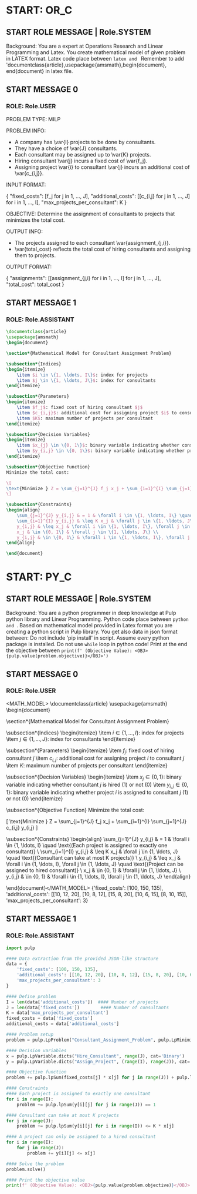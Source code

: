 # START: OR_C 
## START ROLE MESSAGE | Role.SYSTEM 
Background: You are a expert at Operations Research and Linear Programming and Latex. You create mathematical model of given problem in LATEX format. Latex code place between ```latex and ``` Remember to add 'documentclass{article},usepackage{amsmath},begin{document}, end{document} in latex file. 
## START MESSAGE 0 
### ROLE: Role.USER
<DESCRIPTION>
PROBLEM TYPE: MILP

PROBLEM INFO:

- A company has \var{I} projects to be done by consultants.
- They have a choice of \var{J} consultants.
- Each consultant may be assigned up to \var{K} projects. 
- Hiring consultant \var{j} incurs a fixed cost of \var{f_j}.
- Assigning project \var{i} to consultant \var{j} incurs an additional cost of \var{c_{i,j}}.

INPUT FORMAT: 

{
    "fixed_costs": [f_j for j in 1, ..., J],
    "additional_costs": [[c_{i,j} for j in 1, ..., J] for i in 1, ..., I],
    "max_projects_per_consultant": K
}

OBJECTIVE: Determine the assignment of consultants to projects that minimizes the total cost.

OUTPUT INFO:

- The projects assigned to each consultant \var{assignment_{j,i}}.
- \var{total_cost} reflects the total cost of hiring consultants and assigning them to projects.

OUTPUT FORMAT:

{
    "assignments": [[assignment_{j,i} for i in 1, ..., I] for j in 1, ..., J],
    "total_cost": total_cost
}
</DESCRIPTION>


## START MESSAGE 1 
### ROLE: Role.ASSISTANT
```latex
\documentclass{article}
\usepackage{amsmath}
\begin{document}

\section*{Mathematical Model for Consultant Assignment Problem}

\subsection*{Indices}
\begin{itemize}
    \item $i \in \{1, \ldots, I\}$: index for projects
    \item $j \in \{1, \ldots, J\}$: index for consultants
\end{itemize}

\subsection*{Parameters}
\begin{itemize}
    \item $f_j$: fixed cost of hiring consultant $j$ 
    \item $c_{i,j}$: additional cost for assigning project $i$ to consultant $j$ 
    \item $K$: maximum number of projects per consultant
\end{itemize}

\subsection*{Decision Variables}
\begin{itemize}
    \item $x_{j} \in \{0, 1\}$: binary variable indicating whether consultant $j$ is hired (1) or not (0)
    \item $y_{i,j} \in \{0, 1\}$: binary variable indicating whether project $i$ is assigned to consultant $j$ (1) or not (0)
\end{itemize}

\subsection*{Objective Function}
Minimize the total cost:

\[
\text{Minimize } Z = \sum_{j=1}^{J} f_j x_j + \sum_{i=1}^{I} \sum_{j=1}^{J} c_{i,j} y_{i,j}
\]

\subsection*{Constraints}
\begin{align}
    \sum_{j=1}^{J} y_{i,j} & = 1 & \forall i \in \{1, \ldots, I\} \quad \text{(Each project is assigned to exactly one consultant)} \\
    \sum_{i=1}^{I} y_{i,j} & \leq K x_j & \forall j \in \{1, \ldots, J\} \quad \text{(Consultant can take at most K projects)} \\
    y_{i,j} & \leq x_j & \forall i \in \{1, \ldots, I\}, \forall j \in \{1, \ldots, J\} \quad \text{(Project can be assigned to hired consultant)} \\
    x_j & \in \{0, 1\} & \forall j \in \{1, \ldots, J\} \\
    y_{i,j} & \in \{0, 1\} & \forall i \in \{1, \ldots, I\}, \forall j \in \{1, \ldots, J\}
\end{align}

\end{document}
```

# START: PY_C 
## START ROLE MESSAGE | Role.SYSTEM 
Background: You are a python programmer in deep knowledge at Pulp python library and Linear Programming. Python code place between ```python and ```. Based on mathematical model provided in Latex format you are creating a python script in Pulp library. You get also data in json format between: <DATA></DATA> Do not include 'pip install' in script. Assume every python package is installed. Do not use `while` loop in python code! Print at the end the objective between <OBJ></OBJ> `print(f' (Objective Value): <OBJ>{pulp.value(problem.objective)}</OBJ>')` 
## START MESSAGE 0 
### ROLE: Role.USER
<MATH_MODEL>
\documentclass{article}
\usepackage{amsmath}
\begin{document}

\section*{Mathematical Model for Consultant Assignment Problem}

\subsection*{Indices}
\begin{itemize}
    \item $i \in \{1, \ldots, I\}$: index for projects
    \item $j \in \{1, \ldots, J\}$: index for consultants
\end{itemize}

\subsection*{Parameters}
\begin{itemize}
    \item $f_j$: fixed cost of hiring consultant $j$ 
    \item $c_{i,j}$: additional cost for assigning project $i$ to consultant $j$ 
    \item $K$: maximum number of projects per consultant
\end{itemize}

\subsection*{Decision Variables}
\begin{itemize}
    \item $x_{j} \in \{0, 1\}$: binary variable indicating whether consultant $j$ is hired (1) or not (0)
    \item $y_{i,j} \in \{0, 1\}$: binary variable indicating whether project $i$ is assigned to consultant $j$ (1) or not (0)
\end{itemize}

\subsection*{Objective Function}
Minimize the total cost:

\[
\text{Minimize } Z = \sum_{j=1}^{J} f_j x_j + \sum_{i=1}^{I} \sum_{j=1}^{J} c_{i,j} y_{i,j}
\]

\subsection*{Constraints}
\begin{align}
    \sum_{j=1}^{J} y_{i,j} & = 1 & \forall i \in \{1, \ldots, I\} \quad \text{(Each project is assigned to exactly one consultant)} \\
    \sum_{i=1}^{I} y_{i,j} & \leq K x_j & \forall j \in \{1, \ldots, J\} \quad \text{(Consultant can take at most K projects)} \\
    y_{i,j} & \leq x_j & \forall i \in \{1, \ldots, I\}, \forall j \in \{1, \ldots, J\} \quad \text{(Project can be assigned to hired consultant)} \\
    x_j & \in \{0, 1\} & \forall j \in \{1, \ldots, J\} \\
    y_{i,j} & \in \{0, 1\} & \forall i \in \{1, \ldots, I\}, \forall j \in \{1, \ldots, J\}
\end{align}

\end{document}</MATH_MODEL>
<DATA>
{'fixed_costs': [100, 150, 135], 'additional_costs': [[10, 12, 20], [10, 8, 12], [15, 8, 20], [10, 6, 15], [8, 10, 15]], 'max_projects_per_consultant': 3}</DATA>


## START MESSAGE 1 
### ROLE: Role.ASSISTANT
```python
import pulp

#### Data extraction from the provided JSON-like structure
data = {
    'fixed_costs': [100, 150, 135],
    'additional_costs': [[10, 12, 20], [10, 8, 12], [15, 8, 20], [10, 6, 15], [8, 10, 15]],
    'max_projects_per_consultant': 3
}

#### Define problem
I = len(data['additional_costs'])  #### Number of projects
J = len(data['fixed_costs'])        #### Number of consultants
K = data['max_projects_per_consultant']
fixed_costs = data['fixed_costs']
additional_costs = data['additional_costs']

#### Problem setup
problem = pulp.LpProblem("Consultant_Assignment_Problem", pulp.LpMinimize)

#### Decision variables
x = pulp.LpVariable.dicts("Hire_Consultant", range(J), cat='Binary')
y = pulp.LpVariable.dicts("Assign_Project", (range(I), range(J)), cat='Binary')

#### Objective function
problem += pulp.lpSum(fixed_costs[j] * x[j] for j in range(J)) + pulp.lpSum(additional_costs[i][j] * y[i][j] for i in range(I) for j in range(J))

#### Constraints
#### Each project is assigned to exactly one consultant
for i in range(I):
    problem += pulp.lpSum(y[i][j] for j in range(J)) == 1

#### Consultant can take at most K projects
for j in range(J):
    problem += pulp.lpSum(y[i][j] for i in range(I)) <= K * x[j]

#### A project can only be assigned to a hired consultant
for i in range(I):
    for j in range(J):
        problem += y[i][j] <= x[j]

#### Solve the problem
problem.solve()

#### Print the objective value
print(f' (Objective Value): <OBJ>{pulp.value(problem.objective)}</OBJ>')
```

